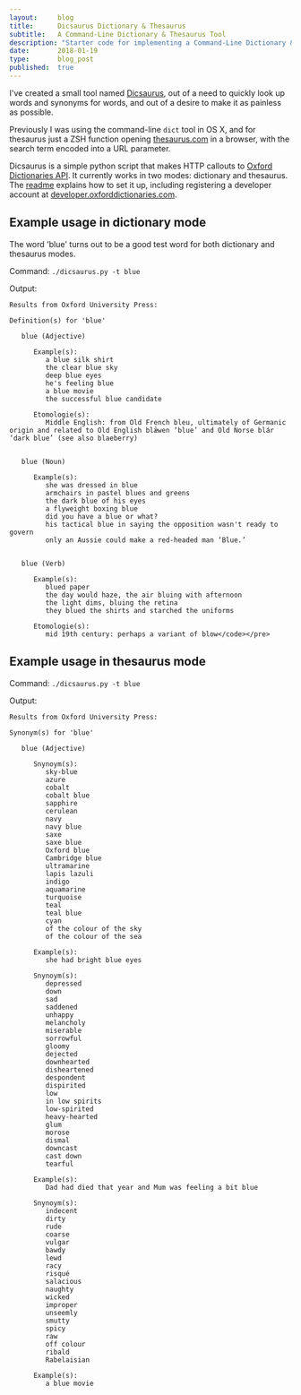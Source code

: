 ```yaml
---
layout:     blog
title:      Dicsaurus Dictionary & Thesaurus
subtitle:   A Command-Line Dictionary & Thesaurus Tool
description: "Starter code for implementing a Command-Line Dictionary & Thesaurus Tool"
date:       2018-01-19
type:       blog_post
published:  true
---
```



I've created a small tool named [Dicsaurus](https://github.com/robinrob/dicsaurus), out of a need to quickly look up
 words and synonyms for words, and out of a desire to make it as painless as possible.

Previously I was using the command-line `dict` tool in OS X, and for thesaurus just a ZSH function opening [thesaurus.com](http://www.thesaurus.com/)
 in a browser, with the search term encoded into a URL parameter.

Dicsaurus is a simple python script that makes HTTP callouts to [Oxford Dictionaries API](https://developer.oxforddictionaries.com/).
It currently works in two modes: dictionary and thesaurus. The [readme](https://github.com/robinrob/dicsaurus/blob/master/README.md)
explains how to set it up, including registering a developer account at [developer.oxforddictionaries.com](https://developer.oxforddictionaries.com).

## Example usage in dictionary mode
The word 'blue' turns out to be a good test word for both dictionary and thesaurus modes.

Command: `./dicsaurus.py -t blue`

Output:

```plaintext
Results from Oxford University Press:

Definition(s) for 'blue'

   blue (Adjective)

      Example(s):
         a blue silk shirt
         the clear blue sky
         deep blue eyes
         he's feeling blue
         a blue movie
         the successful blue candidate

      Etomologie(s):
         Middle English: from Old French bleu, ultimately of Germanic origin and related to Old English blǣwen ‘blue’ and Old Norse blár ‘dark blue’ (see also blaeberry)


   blue (Noun)

      Example(s):
         she was dressed in blue
         armchairs in pastel blues and greens
         the dark blue of his eyes
         a flyweight boxing blue
         did you have a blue or what?
         his tactical blue in saying the opposition wasn't ready to govern
         only an Aussie could make a red-headed man ‘Blue.’


   blue (Verb)

      Example(s):
         blued paper
         the day would haze, the air bluing with afternoon
         the light dims, bluing the retina
         they blued the shirts and starched the uniforms

      Etomologie(s):
         mid 19th century: perhaps a variant of blow</code></pre>
```

## Example usage in thesaurus mode
Command: `./dicsaurus.py -t blue`

Output:

```plaintext
Results from Oxford University Press:

Synonym(s) for 'blue'

   blue (Adjective)

      Snynoym(s):
         sky-blue
         azure
         cobalt
         cobalt blue
         sapphire
         cerulean
         navy
         navy blue
         saxe
         saxe blue
         Oxford blue
         Cambridge blue
         ultramarine
         lapis lazuli
         indigo
         aquamarine
         turquoise
         teal
         teal blue
         cyan
         of the colour of the sky
         of the colour of the sea

      Example(s):
         she had bright blue eyes

      Snynoym(s):
         depressed
         down
         sad
         saddened
         unhappy
         melancholy
         miserable
         sorrowful
         gloomy
         dejected
         downhearted
         disheartened
         despondent
         dispirited
         low
         in low spirits
         low-spirited
         heavy-hearted
         glum
         morose
         dismal
         downcast
         cast down
         tearful

      Example(s):
         Dad had died that year and Mum was feeling a bit blue

      Snynoym(s):
         indecent
         dirty
         rude
         coarse
         vulgar
         bawdy
         lewd
         racy
         risqué
         salacious
         naughty
         wicked
         improper
         unseemly
         smutty
         spicy
         raw
         off colour
         ribald
         Rabelaisian

      Example(s):
         a blue movie

```
